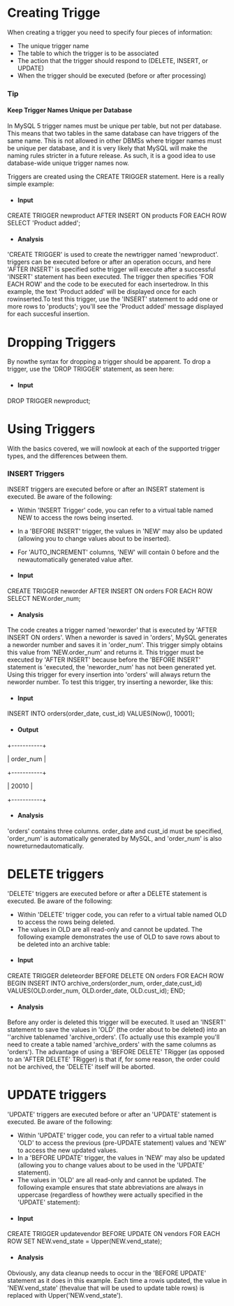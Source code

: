 # Creating Trigge
When creating a trigger you need to specify four pieces of information:
- The unique trigger name
- The table to which the trigger is to be associated
- The action that the trigger should respond to (DELETE, INSERT, or UPDATE)
- When the trigger should be executed (before or after processing)
### Tip
#### Keep Trigger Names Unique per Database 
In MySQL 5 trigger names must be unique per table, but not per database. This means that two tables in the same database can have triggers of the same name. This is not allowed in other DBMSs where trigger names must be unique per database, and it is very likely that MySQL will make the naming rules stricter in a future release. As such, it is a good idea to use database-wide unique trigger names now.


Triggers are created using the CREATE TRIGGER statement. Here is a really simple example:
- #### Input
CREATE TRIGGER newproduct AFTER INSERT ON products
FOR EACH ROW SELECT 'Product added';
- ####  Analysis
'CREATE TRIGGER' is used to create the newtrigger named 'newproduct'. triggers can be executed before or after an operation occurs, and here 'AFTER INSERT' is specified sothe trigger will execute after a successful 'INSERT' statement has been executed. The trigger then specifies 'FOR EACH ROW' and the code to be executed for each insertedrow. In this example, the text 'Product added' will be displayed once for each rowinserted.To test this trigger, use the 'INSERT' statement to add one or more rows to 'products'; you'll see the 'Product added' message displayed for each succesful insertion.
# Dropping Triggers
By nowthe syntax for dropping a trigger should be apparent. To drop a trigger, use the 'DROP TRIGGER' statement, as seen here:
- ####  Input
DROP TRIGGER newproduct;
# Using Triggers
With the basics covered, we will nowlook at each of the supported trigger types, and the differences between them.
### INSERT Triggers
INSERT triggers are executed before or after an INSERT statement is executed. Be aware of the following:
- Within 'INSERT Trigger' code, you can refer to a virtual table named NEW to access the rows being inserted.
- In a 'BEFORE INSERT' trigger, the values in 'NEW' may also be updated (allowing you to change values about to be inserted).
- For 'AUTO_INCREMENT' columns, 'NEW' will contain 0 before and the newautomatically generated value after.

- #### Input
CREATE TRIGGER neworder AFTER INSERT ON orders
FOR EACH ROW SELECT NEW.order_num;
- #### Analysis
The code creates a trigger named 'neworder' that is executed by 'AFTER INSERT ON orders'. When a neworder is saved in 'orders', MySQL generates a neworder number and saves it in 'order_num'.
This trigger simply obtains this value from 'NEW.order_num' and returns it. This trigger must be executed by 'AFTER INSERT' because before the 'BEFORE INSERT' statement is 'executed, the 'neworder_num' has not been generated yet. Using this trigger for every insertion into 'orders' will always return the neworder number.
To test this trigger, try inserting a neworder, like this:
- #### Input
INSERT INTO orders(order_date, cust_id)
VALUES(Now(), 10001);
- #### Output
+-----------+
          
| order_num |
          
+-----------+
          
|   20010    |
          
+-----------+

- #### Analysis
'orders' contains three columns. order_date and cust_id must be specified, 'order_num' is automatically generated by MySQL, and 'order_num' is also nowreturnedautomatically.
# DELETE triggers
'DELETE' triggers are executed before or after a DELETE statement is executed. Be aware of the following:
- Within 'DELETE' trigger code, you can refer to a virtual table named OLD to access the rows being deleted.
- The values in OLD are all read-only and cannot be updated.
The following example demonstrates the use of OLD to save rows about to be deleted into an archive table:
- #### Input
CREATE TRIGGER deleteorder BEFORE DELETE ON orders
FOR EACH ROW
BEGIN
    INSERT INTO archive_orders(order_num, order_date,cust_id)
    VALUES(OLD.order_num, OLD.order_date, OLD.cust_id);
END;
- ####  Analysis
Before any order is deleted this trigger will be executed. It used an 'INSERT' statement to save the values in 'OLD' (the order about to be deleted) into an ''archive tablenamed 'archive_orders'. (To actually use this example you'll need to create a table named 'archive_orders' with the same columns as 'orders').
The advantage of using a 'BEFORE DELETE' TRigger (as opposed to an 'AFTER DELETE' TRigger) is that if, for some reason, the order could not be archived, the 'DELETE' itself will be aborted.
# UPDATE triggers
'UPDATE' triggers are executed before or after an 'UPDATE' statement is executed. Be aware of the following:
- Within 'UPDATE' trigger code, you can refer to a virtual table named 'OLD' to access the previous (pre-UPDATE statement) values and 'NEW' to access the new updated values.
- In a 'BEFORE UPDATE' trigger, the values in 'NEW' may also be updated (allowing you to change values about to be used in the 'UPDATE' statement).
- The values in 'OLD' are all read-only and cannot be updated.
The following example ensures that state abbreviations are always in uppercase (regardless of howthey were actually specified in the 'UPDATE' statement):
- #### Input
CREATE TRIGGER updatevendor BEFORE UPDATE ON vendors
FOR EACH ROW SET NEW.vend_state = Upper(NEW.vend_state);
- ####  Analysis
Obviously, any data cleanup needs to occur in the 'BEFORE UPDATE' statement as it does in this example. Each time a rowis updated, the value in 'NEW.vend_state' (thevalue that will be used to update table rows) is replaced with Upper('NEW.vend_state').
